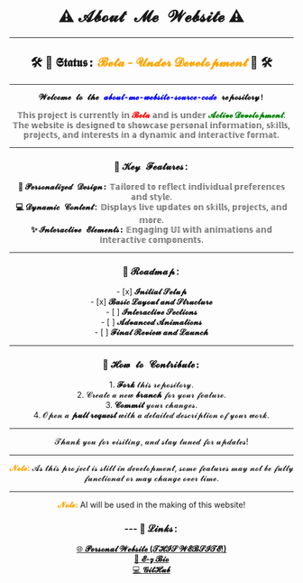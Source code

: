 <h1 align="center">
  ⚠️ <span style="font-family:'Courier New', Courier, monospace;">𝓐𝓫𝓸𝓾𝓽 𝓜𝓮 𝓦𝓮𝓫𝓼𝓲𝓽𝓮</span> ⚠️
</h1>

---

<h2 align="center">
  🛠️ 🚧 <span style="font-family:'Lucida Console', Monaco, monospace;">𝕾𝖙𝖆𝖙𝖚𝖘:</span> <span style="color:orange;">𝓑𝓮𝓽𝓪 - 𝓤𝓷𝓭𝓮𝓻 𝓓𝓮𝓿𝓮𝓵𝓸𝓹𝓶𝓮𝓷𝓽</span> 🚧 🛠️
</h2>

---

<p align="center">
  <b><span style="font-family:'Lucida Console', Monaco, monospace;">𝓦𝓮𝓵𝓬𝓸𝓶𝓮 𝓽𝓸 𝓽𝓱𝓮 <span style="color:blue;">𝓪𝓫𝓸𝓾𝓽-𝓶𝓮-𝔀𝓮𝓫𝓼𝓲𝓽𝓮-𝓼𝓸𝓾𝓻𝓬𝓮-𝓬𝓸𝓭𝓮</span> 𝓻𝓮𝓹𝓸𝓼𝓲𝓽𝓸𝓻𝔂!</span></b>
</p>

<p align="center">
  𝕋𝕙𝕚𝕤 𝕡𝕣𝕠𝕛𝕖𝕔𝕥 𝕚𝕤 𝕔𝕦𝕣𝕣𝕖𝕟𝕥𝕝𝕪 𝕚𝕟 <b><span style="color:red;">𝓑𝓮𝓽𝓪</span></b> 𝕒𝕟𝕕 𝕚𝕤 𝕦𝕟𝕕𝕖𝕣 <b><span style="color:green;">𝓐𝓬𝓽𝓲𝓿𝓮 𝓓𝓮𝓿𝓮𝓵𝓸𝓹𝓶𝓮𝓷𝓽</span></b>. 𝕋𝕙𝕖 𝕨𝕖𝕓𝕤𝕚𝕥𝕖 𝕚𝕤 𝕕𝕖𝕤𝕚𝕘𝕟𝕖𝕕 𝕥𝕠 𝕤𝕙𝕠𝕨𝕔𝕒𝕤𝕖 𝕡𝕖𝕣𝕤𝕠𝕟𝕒𝕝 𝕚𝕟𝕗𝕠𝕣𝕞𝕒𝕥𝕚𝕠𝕟, 𝕤𝕜𝕚𝕝𝕝𝕤, 𝕡𝕣𝕠𝕛𝕖𝕔𝕥𝕤, 𝕒𝕟𝕕 𝕚𝕟𝕥𝕖𝕣𝕖𝕤𝕥𝕤 𝕚𝕟 𝕒 𝕕𝕪𝕟𝕒𝕞𝕚𝕔 𝕒𝕟𝕕 𝕚𝕟𝕥𝕖𝕣𝕒𝕔𝕥𝕚𝕧𝕖 𝕗𝕠𝕣𝕞𝕒𝕥.
</p>

---

<h3 align="center">
  🔑 <span style="font-family:'Courier New', Courier, monospace;">𝓚𝓮𝔂 𝓕𝓮𝓪𝓽𝓾𝓻𝓮𝓼:</span>
</h3>

<p align="center">
  <b>🎨 <span style="font-family:'Lucida Console', Monaco, monospace;">𝓟𝓮𝓻𝓼𝓸𝓷𝓪𝓵𝓲𝔃𝓮𝓭 𝓓𝓮𝓼𝓲𝓰𝓷:</span></b> 𝕋𝕒𝕚𝕝𝕠𝕣𝕖𝕕 𝕥𝕠 𝕣𝕖𝕗𝕝𝕖𝕔𝕥 𝕚𝕟𝕕𝕚𝕧𝕚𝕕𝕦𝕒𝕝 𝕡𝕣𝕖𝕗𝕖𝕣𝕖𝕟𝕔𝕖𝕤 𝕒𝕟𝕕 𝕤𝕥𝕪𝕝𝕖.<br>
  <b>💻 <span style="font-family:'Courier New', Courier, monospace;">𝓓𝔂𝓷𝓪𝓶𝓲𝓬 𝓒𝓸𝓷𝓽𝓮𝓷𝓽:</span></b> 𝔻𝕚𝕤𝕡𝕝𝕒𝕪𝕤 𝕝𝕚𝕧𝕖 𝕦𝕡𝕕𝕒𝕥𝕖𝕤 𝕠𝕟 𝕤𝕜𝕚𝕝𝕝𝕤, 𝕡𝕣𝕠𝕛𝕖𝕔𝕥𝕤, 𝕒𝕟𝕕 𝕞𝕠𝕣𝕖.<br>
  <b>✨ <span style="font-family:'Lucida Console', Monaco, monospace;">𝓘𝓷𝓽𝓮𝓻𝓪𝓬𝓽𝓲𝓿𝓮 𝓔𝓵𝓮𝓶𝓮𝓷𝓽𝓼:</span></b> 𝔼𝕟𝕘𝕒𝕘𝕚𝕟𝕘 𝕌𝕀 𝕨𝕚𝕥𝕙 𝕒𝕟𝕚𝕞𝕒𝕥𝕚𝕠𝕟𝕤 𝕒𝕟𝕕 𝕚𝕟𝕥𝕖𝕣𝕒𝕔𝕥𝕚𝕧𝕖 𝕔𝕠𝕞𝕡𝕠𝕟𝕖𝕟𝕥𝕤.
</p>

---

<h3 align="center">
  🚀 <span style="font-family:'Courier New', Courier, monospace;">𝓡𝓸𝓪𝓭𝓶𝓪𝓹:</span>
</h3>

<p align="center">
  - [x] <b>𝓘𝓷𝓲𝓽𝓲𝓪𝓵 𝓢𝓮𝓽𝓾𝓹</b><br>
  - [x] <b>𝓑𝓪𝓼𝓲𝓬 𝓛𝓪𝔂𝓸𝓾𝓽 𝓪𝓷𝓭 𝓢𝓽𝓻𝓾𝓬𝓽𝓾𝓻𝓮</b><br>
  - [ ] <b>𝓘𝓷𝓽𝓮𝓻𝓪𝓬𝓽𝓲𝓿𝓮 𝓢𝓮𝓬𝓽𝓲𝓸𝓷𝓼</b><br>
  - [ ] <b>𝓐𝓭𝓿𝓪𝓷𝓬𝓮𝓭 𝓐𝓷𝓲𝓶𝓪𝓽𝓲𝓸𝓷𝓼</b><br>
  - [ ] <b>𝓕𝓲𝓷𝓪𝓵 𝓡𝓮𝓿𝓲𝓮𝔀 𝓪𝓷𝓭 𝓛𝓪𝓾𝓷𝓬𝓱</b>
</p>

---

<h3 align="center">
  🤝 <span style="font-family:'Lucida Console', Monaco, monospace;">𝓗𝓸𝔀 𝓽𝓸 𝓒𝓸𝓷𝓽𝓻𝓲𝓫𝓾𝓽𝓮:</span>
</h3>

<p align="center">
  1. <b>𝓕𝓸𝓻𝓴</b> 𝓽𝓱𝓲𝓼 𝓻𝓮𝓹𝓸𝓼𝓲𝓽𝓸𝓻𝔂.<br>
  2. 𝓒𝓻𝓮𝓪𝓽𝓮 𝓪 𝓷𝓮𝔀 <b>𝓫𝓻𝓪𝓷𝓬𝓱</b> 𝓯𝓸𝓻 𝔂𝓸𝓾𝓻 𝓯𝓮𝓪𝓽𝓾𝓻𝓮.<br>
  3. <b>𝓒𝓸𝓶𝓶𝓲𝓽</b> 𝔂𝓸𝓾𝓻 𝓬𝓱𝓪𝓷𝓰𝓮𝓼.<br>
  4. 𝓞𝓹𝓮𝓷 𝓪 <b>𝓹𝓾𝓵𝓵 𝓻𝓮𝓺𝓾𝓮𝓼𝓽</b> 𝔀𝓲𝓽𝓱 𝓪 𝓭𝓮𝓽𝓪𝓲𝓵𝓮𝓭 𝓭𝓮𝓼𝓬𝓻𝓲𝓹𝓽𝓲𝓸𝓷 𝓸𝓯 𝔂𝓸𝓾𝓻 𝔀𝓸𝓻𝓴.
</p>

---

<p align="center">
  𝓣𝓱𝓪𝓷𝓴 𝔂𝓸𝓾 𝓯𝓸𝓻 𝓿𝓲𝓼𝓲𝓽𝓲𝓷𝓰, 𝓪𝓷𝓭 𝓼𝓽𝓪𝔂 𝓽𝓾𝓷𝓮𝓭 𝓯𝓸𝓻 𝓾𝓹𝓭𝓪𝓽𝓮𝓼!
</p>

---

<p align="center">
  <b><span style="color:orange;">𝓝𝓸𝓽𝓮:</span></b> 𝓐𝓼 𝓽𝓱𝓲𝓼 𝓹𝓻𝓸𝓳𝓮𝓬𝓽 𝓲𝓼 𝓼𝓽𝓲𝓵𝓵 𝓲𝓷 𝓭𝓮𝓿𝓮𝓵𝓸𝓹𝓶𝓮𝓷𝓽, 𝓼𝓸𝓶𝓮 𝓯𝓮𝓪𝓽𝓾𝓻𝓮𝓼 𝓶𝓪𝔂 𝓷𝓸𝓽 𝓫𝓮 𝓯𝓾𝓵𝓵𝔂 𝓯𝓾𝓷𝓬𝓽𝓲𝓸𝓷𝓪𝓵 𝓸𝓻 𝓶𝓪𝔂 𝓬𝓱𝓪𝓷𝓰𝓮 𝓸𝓿𝓮𝓻 𝓽𝓲𝓶𝓮.
</p>

---
<p align="center">
  <b><span style="color:orange;">𝓝𝓸𝓽𝓮:</span></b> AI will be used in the making of this website!
</p>
<h3 align="center">
  ---
  🔗 <span style="font-family:'Courier New', Courier, monospace;">𝓛𝓲𝓷𝓴𝓼:</span>
</h3>

<p align="center">
  <a href="https://da-coder-jr.github.io/about-me-website-source-code/">🌐 <b>𝓟𝓮𝓻𝓼𝓸𝓷𝓪𝓵 𝓦𝓮𝓫𝓼𝓲𝓽𝓮 (𝓣𝓗𝓘𝓢 𝓦𝓔𝓑𝓢𝓘𝓣𝓔!)</b></a><br>
  <a href="https://e-z.bio/caged">📄 <b>𝓔-𝔃 𝓑𝓲𝓸</b></a><br>
  <a href="https://github.com/Da-Coder-Jr/">💻 <b>𝓖𝓲𝓽𝓗𝓾𝓫</b></a>
</p>
